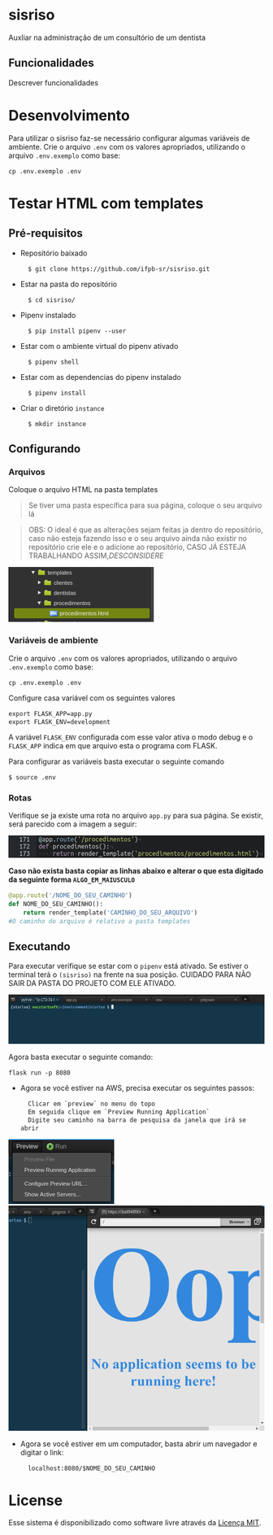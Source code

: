 # sisriso

Auxliar na administração de um consultório de um dentista

## Funcionalidades

 Descrever funcionalidades

# Desenvolvimento


Para utilizar o sisriso faz-se necessário configurar algumas variáveis de ambiente. Crie o arquivo `.env` com os valores apropriados, utilizando o arquivo `.env.exemplo` como base:

    cp .env.exemplo .env
 
# Testar HTML com templates

## Pré-requisitos
* Repositório baixado

        $ git clone https://github.com/ifpb-sr/sisriso.git
        
* Estar na pasta do repositório

        $ cd sisriso/
        
* Pipenv instalado

        $ pip install pipenv --user
        
* Estar com o ambiente virtual do pipenv ativado

        $ pipenv shell
        
* Estar com as dependencias do pipenv instalado

        $ pipenv install
        
* Criar o diretório `instance`

        $ mkdir instance
    
## Configurando
### Arquivos
Coloque o arquivo HTML na pasta templates

> Se tiver uma pasta específica para sua página, coloque o seu arquivo lá

> OBS: O ideal é que as alterações sejam feitas ja dentro do repositório, caso não esteja fazendo isso e o seu arquivo ainda não existir no repositório crie ele e o adicione ao repositório, CASO JÁ ESTEJA TRABALHANDO ASSIM,*DESCONSIDERE*

![Exemplo da aparência da pasta `templates`](https://github.com/alefemoreira/imagens/blob/master/Captura%20de%20tela%20de%202019-09-04%2017-39-55.png)

### Variáveis de ambiente
Crie o arquivo `.env` com os valores apropriados, utilizando o arquivo `.env.exemplo` como base:

    cp .env.exemplo .env
    
Configure casa variável com os seguintes valores

    export FLASK_APP=app.py
    export FLASK_ENV=development

A variável `FLASK_ENV` configurada com esse valor ativa o modo debug e o `FLASK_APP` indica em que arquivo esta o programa com FLASK.

Para configurar as variáveis basta executar o seguinte comando
   
    $ source .env
    
### Rotas
Verifique se ja existe uma rota no arquivo `app.py` para sua página. Se existir, será parecido com a imagem a seguir:

![Exemplo de rota](https://github.com/alefemoreira/imagens/blob/master/Captura%20de%20tela%20de%202019-09-04%2018-10-54.png)

**Caso não exista basta copiar as linhas abaixo e alterar o que esta digitado da seguinte forma `ALGO_EM_MAIUSCULO`**

~~~python
@app.route('/NOME_DO_SEU_CAMINHO')
def NOME_DO_SEU_CAMINHO():
    return render_template('CAMINHO_DO_SEU_ARQUIVO')
#O caminho do arquivo é relativo a pasta templates
~~~

## Executando
Para executar verifique se estar com o `pipenv` está ativado. Se estiver o terminal terá o `(sisriso)` na frente na sua posição. CUIDADO PARA NÃO SAIR DA PASTA DO PROJETO COM ELE ATIVADO.

![Terminal com o pipenv ativo](https://github.com/alefemoreira/imagens/blob/master/Captura%20de%20tela%20de%202019-09-04%2018-18-26.png)

Agora basta executar o seguinte comando:

    flask run -p 8080

* Agora se você estiver na AWS, precisa executar os seguintes passos:

        Clicar em `preview` no menu do topo
        Em seguida clique em `Preview Running Application`
        Digite seu caminho na barra de pesquisa da janela que irá se abrir

![Menu do Topo](https://github.com/alefemoreira/imagens/blob/master/Captura%20de%20tela%20de%202019-09-04%2018-23-12.png)
![Janela Que Se Abre](https://github.com/alefemoreira/imagens/blob/master/Captura%20de%20tela%20de%202019-09-04%2018-27-28.png)

* Agora se você estiver em um computador, basta abrir um navegador e digitar o link:

        localhost:8080/$NOME_DO_SEU_CAMINHO

# License
Esse sistema é disponibilizado como software livre através da [Licença MIT](http://opensource.org/licenses/MIT).
